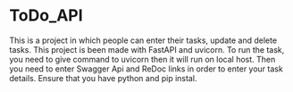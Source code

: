 # ToDo_API
This is a project in which people can enter their tasks, update and delete tasks. This project is been made with FastAPI and uvicorn. To run the task, you need to give command to uvicorn then it will run on local host. Then you need to enter Swagger Api and ReDoc links in order to enter your task details. Ensure that you have python and pip instal.

